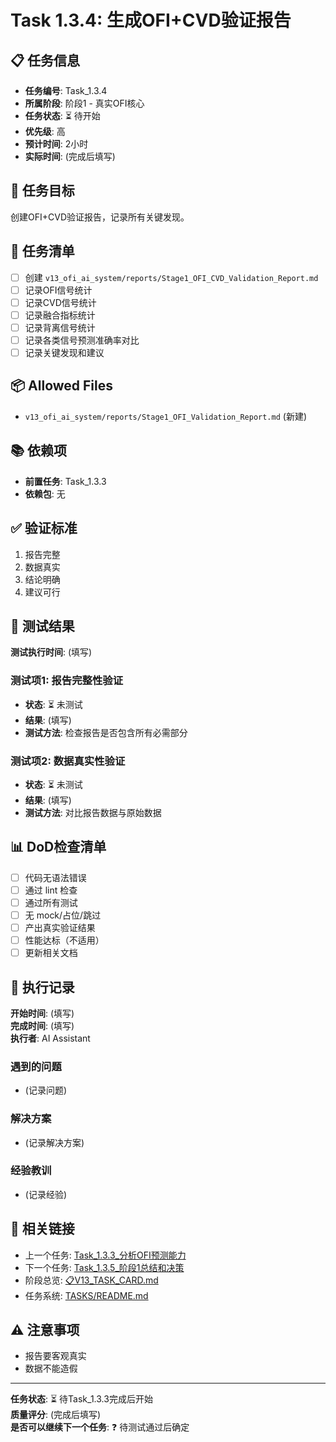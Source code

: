 # Task 1.3.4: 生成OFI+CVD验证报告

## 📋 任务信息
- **任务编号**: Task_1.3.4
- **所属阶段**: 阶段1 - 真实OFI核心
- **任务状态**: ⏳ 待开始
- **优先级**: 高
- **预计时间**: 2小时
- **实际时间**: (完成后填写)

## 🎯 任务目标
创建OFI+CVD验证报告，记录所有关键发现。

## 📝 任务清单
- [ ] 创建 `v13_ofi_ai_system/reports/Stage1_OFI_CVD_Validation_Report.md`
- [ ] 记录OFI信号统计
- [ ] 记录CVD信号统计
- [ ] 记录融合指标统计
- [ ] 记录背离信号统计
- [ ] 记录各类信号预测准确率对比
- [ ] 记录关键发现和建议

## 📦 Allowed Files
- `v13_ofi_ai_system/reports/Stage1_OFI_Validation_Report.md` (新建)

## 📚 依赖项
- **前置任务**: Task_1.3.3
- **依赖包**: 无

## ✅ 验证标准
1. 报告完整
2. 数据真实
3. 结论明确
4. 建议可行

## 🧪 测试结果
**测试执行时间**: (填写)

### 测试项1: 报告完整性验证
- **状态**: ⏳ 未测试
- **结果**: (填写)
- **测试方法**: 检查报告是否包含所有必需部分

### 测试项2: 数据真实性验证
- **状态**: ⏳ 未测试
- **结果**: (填写)
- **测试方法**: 对比报告数据与原始数据

## 📊 DoD检查清单
- [ ] 代码无语法错误
- [ ] 通过 lint 检查
- [ ] 通过所有测试
- [ ] 无 mock/占位/跳过
- [ ] 产出真实验证结果
- [ ] 性能达标（不适用）
- [ ] 更新相关文档

## 📝 执行记录
**开始时间**: (填写)  
**完成时间**: (填写)  
**执行者**: AI Assistant

### 遇到的问题
- (记录问题)

### 解决方案
- (记录解决方案)

### 经验教训
- (记录经验)

## 🔗 相关链接
- 上一个任务: [Task_1.3.3_分析OFI预测能力](./Task_1.3.3_分析OFI预测能力.md)
- 下一个任务: [Task_1.3.5_阶段1总结和决策](./Task_1.3.5_阶段1总结和决策.md)
- 阶段总览: [📋V13_TASK_CARD.md](../../📋V13_TASK_CARD.md)
- 任务系统: [TASKS/README.md](../README.md)

## ⚠️ 注意事项
- 报告要客观真实
- 数据不能造假

---
**任务状态**: ⏳ 待Task_1.3.3完成后开始  
**质量评分**: (完成后填写)  
**是否可以继续下一个任务**: ❓ 待测试通过后确定

